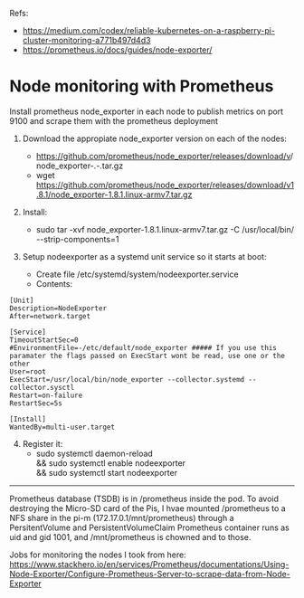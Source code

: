 Refs:

- https://medium.com/codex/reliable-kubernetes-on-a-raspberry-pi-cluster-monitoring-a771b497d4d3
- https://prometheus.io/docs/guides/node-exporter/

# Node monitoring with Prometheus

Install prometheus node_exporter in each node to publish metrics on port 9100 and scrape them with the prometheus deployment

1. Download the appropiate node_exporter version on each of the nodes:
    - https://github.com/prometheus/node_exporter/releases/download/v<VERSION>/node_exporter-<VERSION>.<OS>-<ARCH>.tar.gz
    - wget https://github.com/prometheus/node_exporter/releases/download/v1.8.1/node_exporter-1.8.1.linux-armv7.tar.gz

2. Install:
    - sudo tar -xvf node_exporter-1.8.1.linux-armv7.tar.gz -C /usr/local/bin/ --strip-components=1

3. Setup nodeexporter as a systemd unit service so it starts at boot:
    - Create file /etc/systemd/system/nodeexporter.service
    - Contents:

```
[Unit]
Description=NodeExporter
After=network.target

[Service]
TimeoutStartSec=0
#EnvironmentFile=-/etc/default/node_exporter ##### If you use this paramater the flags passed on ExecStart wont be read, use one or the other
User=root
ExecStart=/usr/local/bin/node_exporter --collector.systemd --collector.sysctl
Restart=on-failure
RestartSec=5s

[Install]
WantedBy=multi-user.target
```

4. Register it:
    - sudo systemctl daemon-reload \
    && sudo systemctl enable nodeexporter \
    && sudo systemctl start nodeexporter

---

Prometheus database (TSDB) is in /prometheus inside the pod. To avoid destroying the Micro-SD card of the Pis, I hvae mounted /prometheus to a NFS share in the pi-m (172.17.0.1/mnt/prometheus) through a PersitentVolume and PersistentVolumeClaim
Prometheus container runs as uid and gid 1001, and /mnt/prometheus is chowned and to those.

Jobs for monitoring the nodes I took from here:
https://www.stackhero.io/en/services/Prometheus/documentations/Using-Node-Exporter/Configure-Prometheus-Server-to-scrape-data-from-Node-Exporter
